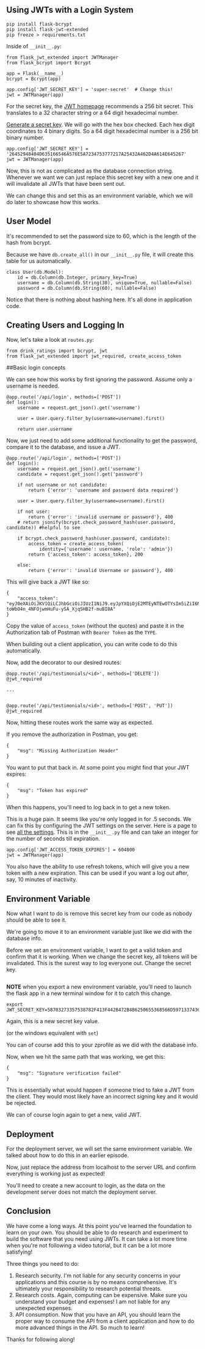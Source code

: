 ## Using JWTs with a Login System

```
pip install flask-bcrypt
pip install flask-jwt-extended
pip freeze > requirements.txt
```

Inside of ```__init__.py```:
```
from flask_jwt_extended import JWTManager
from flask_bcrypt import Bcrypt

app = Flask(__name__)
bcrypt = Bcrypt(app)

app.config['JWT_SECRET_KEY'] = 'super-secret'  # Change this!
jwt = JWTManager(app)
```

For the secret key, the [JWT homepage](https://jwt.io/) recommends a 256 bit secret. This translates to a 32 character string or a 64 digit hexadecimal number.

[Generate a secret key](https://www.allkeysgenerator.com/Random/Security-Encryption-Key-Generator.aspx). We will go with the hex box checked. Each hex digit coordinates to 4 binary digits. So a 64 digit hexadecimal number is a 256 bit binary number.

```
app.config['JWT_SECRET_KEY'] = '26452948404D635166546A576E5A7234753777217A25432A462D4A614E645267'
jwt = JWTManager(app)
```

Now, this is not as complicated as the database connection string. Whenever we want we can just replace this secret key with a new one and it will invalidate all JWTs that have been sent out.

We can change this and set this as an environment variable, which we will do later to showcase how this works.

## User Model

It's recommended to set the password size to 60, which is the length of the hash from bcrypt.

Because we have ```db.create_all()``` in our ```__init__.py``` file, it will create this table for us automatically.
```
class User(db.Model):
    id = db.Column(db.Integer, primary_key=True)
    username = db.Column(db.String(30), unique=True, nullable=False)
    password = db.Column(db.String(60), nullable=False)
```

Notice that there is nothing about hashing here. It's all done in application code.

## Creating Users and Logging In
Now, let's take a look at ```routes.py```:
```
from drink_ratings import bcrypt, jwt
from flask_jwt_extended import jwt_required, create_access_token

```

##Basic login concepts

We can see how this works by first ignoring the password. Assume only a username is needed.
```
@app.route('/api/login', methods=['POST'])
def login():
    username = request.get_json().get('username')

    user = User.query.filter_by(username=username).first()

    return user.username
```

Now, we just need to add some additional functionality to get the password, compare it to the database, and issue a JWT.

```
@app.route('/api/login', methods=['POST'])
def login():
    username = request.get_json().get('username')
    candidate = request.get_json().get('password')

    if not username or not candidate:
        return {'error': 'username and password data required'}

    user = User.query.filter_by(username=username).first()

    if not user:
        return {'error': 'invalid username or password'}, 400
    # return jsonify(bcrypt.check_password_hash(user.password, candidate)) #helpful to see

    if bcrypt.check_password_hash(user.password, candidate):
        access_token = create_access_token(
            identity={'username': username, 'role': 'admin'})
        return {'access_token': access_token}, 200

    else:
        return {'error': 'invalid Username or password'}, 400
```

This will give back a JWT like so:

```
{
    "access_token": "eyJ0eXAiOiJKV1QiLCJhbGciOiJIUzI1NiJ9.eyJpYXQiOjE2MTEyNTEwOTYsIm5iZiI6MTYxMTI1MTA5NiwianRpIjoiMTgyY2IyMzgtYTIwMy00MjMyLTk0ZjgtMDFjOGI3NjU1YmEwIiwiZXhwIjoxNjExMjUxOTk2LCJpZGVudGl0eSI6eyJ1c2VybmFtZSI6ImNhbGViIiwicm9sZSI6ImFkbWluIn0sImZyZXNoIjpmYWxzZSwidHlwZSI6ImFjY2VzcyJ9.t0J-toWbO4n_4NFOjwmHuFu-ySA_XjqSHB2f-muBI8A"
}
```

Copy the value of ```access_token``` (without the quotes) and paste it in the Authorization tab of Postman with ```Bearer Token``` as the ```TYPE```.

When building out a client application, you can write code to do this automatically.

Now, add the decorator to our desired routes:

```
@app.route('/api/testimonials/<id>', methods=['DELETE'])
@jwt_required

...


@app.route('/api/testimonials/<id>', methods=['POST', 'PUT'])
@jwt_required
```
Now, hitting these routes work the same way as expected.

If you remove the authorization in Postman, you get:
```
{
    "msg": "Missing Authorization Header"
}
```

You want to put that back in. At some point you might find that your JWT expires:

```
{
    "msg": "Token has expired"
}
```

When this happens, you'll need to log back in to get a new token.

This is a huge pain. It seems like you're only logged in for .5 seconds. We can fix this by configuring the JWT settings on the server. Here is a page to see [all the settings](https://flask-jwt-extended.readthedocs.io/en/stable/options/#configuration-options). This is in the ```__init__.py``` file and can take an integer for the number of seconds till expiration.

```
app.config['JWT_ACCESS_TOKEN_EXPIRES'] = 604800
jwt = JWTManager(app)
```

You also have the ability to use refresh tokens, which will give you a new token with a new expiration. This can be used if you want a log out after, say, 10 minutes of inactivity.

## Environment Variable

Now what I want to do is remove this secret key from our code as nobody should be able to see it.

We're going to move it to an environment variable just like we did with the database info.

Before we set an environment variable, I want to get a valid token and confirm that it is working. When we change the secret key, all tokens will be invalidated. This is the surest way to log everyone out. Change the secret key.

```

```
**NOTE** when you export a new environment variable, you'll need to launch the flask app in a new terminal window for it to catch this change.

```
export JWT_SECRET_KEY=58703273357538782F413F4428472B4B6250655368566D597133743677397924
```

Again, this is a new secret key value.

(or the windows equivalent with ```set```)

You can of course add this to your zprofile as we did with the database info.

Now, when we hit the same path that was working, we get this:

```
{
    "msg": "Signature verification failed"
}
```

This is essentially what would happen if someone tried to fake a JWT from the client. They would most likely have an incorrect signing key and it would be rejected.

We can of course login again to get a new, valid JWT.

## Deployment

For the deployment server, we will set the same environment variable. We talked about how to do this in an earlier episode.

Now, just replace the address from localhost to the server URL and confirm everything is working just as expected!

You'll need to create a new account to login, as the data on the development server does not match the deployment server.


## Conclusion

We have come a long ways. At this point you've learned the foundation to learn on your own. You should be able to do research and experiment to build the software that you need using JWTs. It can take a lot more time when you're not following a video tutorial, but it can be a lot more satisfying!

Three things you need to do:

1. Research security. I'm not liable for any security concerns in your applications and this course is by no means comprehensive. It's ultimately your responsibility to research potential threats.
1. Research costs. Again, computing can be expensive. Make sure you understand your budget and expenses! I am not liable for any unexpected expenses.
1. API consumption. Now that you have an API, you should learn the proper way to consume the API from a client application and how to do more advanced things in the API. So much to learn!

Thanks for following along!






